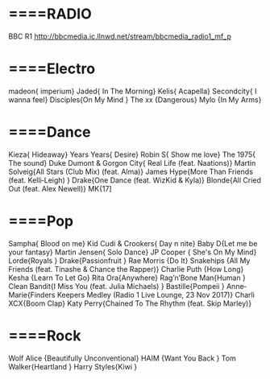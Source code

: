 # ====RADIO
BBC R1              http://bbcmedia.ic.llnwd.net/stream/bbcmedia_radio1_mf_p

# ====Electro
madeon{ imperium}
Jaded{ In The Morning}
Kelis{ Acapella}
Secondcity{ I wanna feel}
Disciples{On My Mind }
The xx {Dangerous}
Mylo {In My Arms}

# ====Dance
Kieza{ Hideaway}
Years Years{ Desire}
Robin S{ Show me love}
The 1975{ The sound} 
Duke Dumont & Gorgon City{ Real Life (feat. Naations)}
Martin Solveig{All Stars (Club Mix) (feat. Alma)}
James Hype{More Than Friends (feat. Kelli‐Leigh) }
Drake{One Dance (feat. WizKid & Kyla)}
Blonde{All Cried Out (feat. Alex Newell)}
MK{17]

# ====Pop
Sampha{ Blood on me}
Kid Cudi & Crookers{ Day n nite}
Baby D{Let me be your fantasy}
Martin Jensen{ Solo Dance}
JP Cooper { She's On My Mind}
Lorde{Royals }
Drake{Passionfruit }
Rae Morris {Do It}
Snakehips {All My Friends (feat. Tinashe & Chance the Rapper)}
Charlie Puth {How Long}
Kesha {Learn To Let Go}
Rita Ora{Anywhere}
Rag’n’Bone Man{Human }
Clean Bandit{I Miss You (feat. Julia Michaels) }
Bastille{Pompeii }
Anne‐Marie{Finders Keepers Medley (Radio 1 Live Lounge, 23 Nov 2017)}
Charli XCX{Boom Clap}
Katy Perry{Chained To The Rhythm (feat. Skip Marley)}



# ====Rock

Wolf Alice {Beautifully Unconventional}
HAIM {Want You Back }
Tom Walker{Heartland }
Harry Styles{Kiwi }
